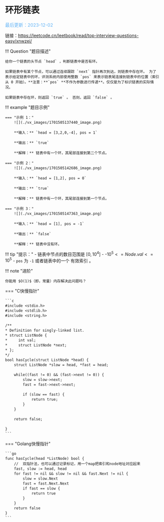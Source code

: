 # 环形链表

<span style="color:rgb(100,180,246);font-size:11pt">最后更新：2023-12-02</span>

链接：https://leetcode.cn/leetbook/read/top-interview-questions-easy/xnwzei/

!!! Question "题目描述"

    给你一个链表的头节点 `head` ，判断链表中是否有环。

    如果链表中有某个节点，可以通过连续跟踪 `next` 指针再次到达，则链表中存在环。 为了表示给定链表中的环，评测系统内部使用整数 `pos` 来表示链表尾连接到链表中的位置（索引从 0 开始）。**注意：**`pos` **不作为参数进行传递**。仅仅是为了标识链表的实际情况。

    如果链表中存在环，则返回 `true` 。 否则，返回 `false` 。


!!! example "题目示例"

    === "示例 1："
        ![](./vx_images/1701505137440_image.png)

        **输入：** `head = [3,2,0,-4], pos = 1`

        **输出：** `true`

        **解释：** 链表中有一个环，其尾部连接到第二个节点。

    === "示例 2："
        ![](./vx_images/1701505142686_image.png)

        **输入：** `head = [1,2], pos = 0`

        **输出：** `true`

        **解释：** 链表中有一个环，其尾部连接到第一个节点。

    === "示例 3："
        ![](./vx_images/1701505147363_image.png)

        **输入：** `head = [1], pos = -1`

        **输出：** `false`
        
        **解释：** 链表中没有环。


!!! tip "提示："
    - 链表中节点的数目范围是 $[0, 10^4]$
    - -$10^5 <= Node.val <= 10^5$
    - `pos` 为 `-1` 或者链表中的一个 有效索引 。

!!! note "进阶"

    你能用 $O(1)$（即，常量）内存解决此问题吗？

=== "C快慢指针"

    ```c
    #include <stdio.h>
    #include <stdlib.h>
    #include <string.h>

    /**
    * Definition for singly-linked list.
    * struct ListNode {
    *     int val;
    *     struct ListNode *next;
    * };
    */
    bool hasCycle(struct ListNode *head) {
        struct ListNode *slow = head, *fast = head;

        while((fast != 0) && (fast->next != 0)) {
            slow = slow->next;
            fast = fast->next->next;

            if (slow == fast) {
                return true;
            }
        }

        return false;

    }
    ```

=== "Golang快慢指针"

    ```go
    func hasCycle(head *ListNode) bool {
        //  双指针法，也可以通过记录标记，用一个map把索引和node地址对应起来
        fast, slow := head, head
        for fast != nil && slow != nil && fast.Next != nil {
            slow = slow.Next
            fast = fast.Next.Next
            if fast == slow {
                return true
            }
        }
        return false
    }
    ```